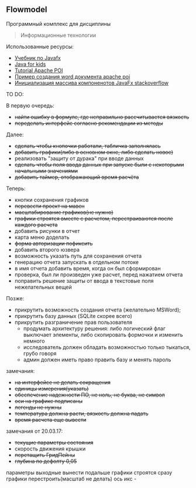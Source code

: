 ## Flowmodel

Программный комплекс для дисциплины
>Информационные технологии


Использованные ресурсы:
+ [Учебник по Javafx](http://code.makery.ch/library/javafx-8-tutorial/ru)
+ [Java for kids](http://yfain.github.io/Java4Kids/)
+ [Tutorial Apache POI](https://www.tutorialspoint.com/apache_poi_word/index.htm)
+ [Пример создания word документа apache poi](http://javadevblog.com/sozdanie-dokumenta-word-v-formate-docx-s-pomoshh-yu-apache-poi.html)
+ [Инициализация массива компоненотов JavaFx stackoverflow](http://stackoverflow.com/questions/28587297/create-array-of-label-using-fxml-in-javafx)

TO DO:

В первую очередь:
+ ~~найти ошибку в формуле, где неправильно рассчитывается вязкость~~
+ ~~переделать интерфейс согласно рекомендации из методы~~

Далее:
+ ~~сделать чтобы кнопочки работали, табличка заполнялась~~
+ ~~добавить графики(либо в основном окне, либо сделать новое)~~
+ реализовать "защиту от дурака" при вводе данных
+ ~~сделать чтобы поля ввода данных при запуске были с некоторыми начальными значениями~~
+ ~~добавить таймер, отображающий время расчёта~~

Теперь:
+ кнопки сохранения графиков
+ ~~перевести проект на мавен~~
+ ~~масштабирование графиков(не нужно)~~
+ ~~графики строятся вместе с расчетом, перестраиваются после каждого расчета~~
+ добавить рисунки в отчет
+ карта меню доделать
+ ~~форма авторизации пофиксить~~
+ добавить второго юзвера
+ возможность указать путь для сохранения отчета
+ генерацию отчета запускать в отдельном потоке
+ в имя отчета добавить время, когда он был сформирован
+ проверка, был ли произведен уже расчет, перед нажатием отчета
+ поправить решение защиты от ввода в текстовые поля нежелательных вещей



Позже:
+ прикрутить возможность создания отчета (желательно MSWord);
+ прикрутить базу данных (SQLite скорее всего)
+ прикрутить разграничение прав пользователя
  +  продумать архитектуру решения: либо 
  логический флаг выключает элементы, либо скопировать формочки и изменить немного
  +  исследователь должен обладать возможностью только тыкаться, грубо говоря
  +  админ должен иметь право править базу и менять пароль
  
замечания:
+ ~~на интерфейсе не делать сокращения~~
+ ~~единицы измерения(указать)~~
+ ~~обеспечение надежности ПО, не ноль, не буква, не символ~~
+ ~~оси на графике подписаны~~
+ ~~легенды не нужны~~
+ ~~температура должна расти, вязкость должна падать~~
+ ~~время расчета еще вывести~~


замечания от 20.03.17:
+ ~~текущие параметры состояния~~
+ скорость движения крышки
+ ~~перетащить ГридПейны~~
+ ~~глубина по дефолту 0,05~~
 

параметры выходные вынести подальше
графики строятся сразу
графики перестроить(масштаб не делать)
ось икс - 